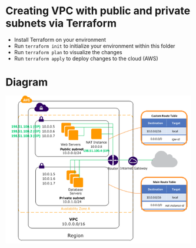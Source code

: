 # Creating VPC with public and private subnets via Terraform
* Install Terraform on your environment
* Run `terraform init` to initialize your environment within this folder
* Run `terraform plan` to visualize the changes
* Run `terraform apply` to deploy changes to the cloud (AWS)

# Diagram
![diagram](diagram.png)
